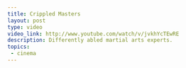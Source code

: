 ```yaml
---
title: Crippled Masters
layout: post
type: video
video_link: http://www.youtube.com/watch/v/jvkhYcTEwRE
description: Differently abled martial arts experts.
topics:
 - cinema
---
```

&nbsp;